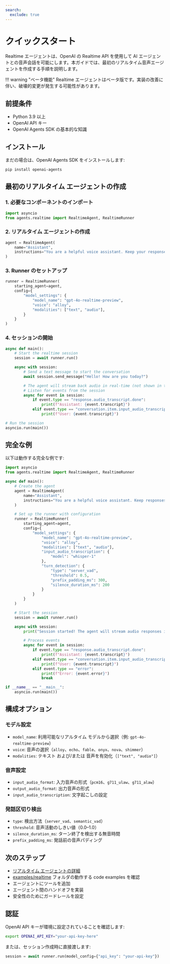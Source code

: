 ```yaml
---
search:
  exclude: true
---
```

# クイックスタート

Realtime エージェントは、OpenAI の Realtime API を使用して AI エージェントとの音声会話を可能にします。本ガイドでは、最初のリアルタイム音声エージェントを作成する手順を説明します。

!!! warning "ベータ機能"
Realtime エージェントはベータ版です。実装の改善に伴い、破壊的変更が発生する可能性があります。

## 前提条件

-   Python 3.9 以上
-   OpenAI API キー
-   OpenAI Agents SDK の基本的な知識

## インストール

まだの場合は、OpenAI Agents SDK をインストールします:

```bash
pip install openai-agents
```

## 最初のリアルタイム エージェントの作成

### 1. 必要なコンポーネントのインポート

```python
import asyncio
from agents.realtime import RealtimeAgent, RealtimeRunner
```

### 2. リアルタイム エージェントの作成

```python
agent = RealtimeAgent(
    name="Assistant",
    instructions="You are a helpful voice assistant. Keep your responses conversational and friendly.",
)
```

### 3. Runner のセットアップ

```python
runner = RealtimeRunner(
    starting_agent=agent,
    config={
        "model_settings": {
            "model_name": "gpt-4o-realtime-preview",
            "voice": "alloy",
            "modalities": ["text", "audio"],
        }
    }
)
```

### 4. セッションの開始

```python
async def main():
    # Start the realtime session
    session = await runner.run()

    async with session:
        # Send a text message to start the conversation
        await session.send_message("Hello! How are you today?")

        # The agent will stream back audio in real-time (not shown in this example)
        # Listen for events from the session
        async for event in session:
            if event.type == "response.audio_transcript.done":
                print(f"Assistant: {event.transcript}")
            elif event.type == "conversation.item.input_audio_transcription.completed":
                print(f"User: {event.transcript}")

# Run the session
asyncio.run(main())
```

## 完全な例

以下は動作する完全な例です:

```python
import asyncio
from agents.realtime import RealtimeAgent, RealtimeRunner

async def main():
    # Create the agent
    agent = RealtimeAgent(
        name="Assistant",
        instructions="You are a helpful voice assistant. Keep responses brief and conversational.",
    )

    # Set up the runner with configuration
    runner = RealtimeRunner(
        starting_agent=agent,
        config={
            "model_settings": {
                "model_name": "gpt-4o-realtime-preview",
                "voice": "alloy",
                "modalities": ["text", "audio"],
                "input_audio_transcription": {
                    "model": "whisper-1"
                },
                "turn_detection": {
                    "type": "server_vad",
                    "threshold": 0.5,
                    "prefix_padding_ms": 300,
                    "silence_duration_ms": 200
                }
            }
        }
    )

    # Start the session
    session = await runner.run()

    async with session:
        print("Session started! The agent will stream audio responses in real-time.")

        # Process events
        async for event in session:
            if event.type == "response.audio_transcript.done":
                print(f"Assistant: {event.transcript}")
            elif event.type == "conversation.item.input_audio_transcription.completed":
                print(f"User: {event.transcript}")
            elif event.type == "error":
                print(f"Error: {event.error}")
                break

if __name__ == "__main__":
    asyncio.run(main())
```

## 構成オプション

### モデル設定

-   `model_name`: 利用可能なリアルタイム モデルから選択（例: `gpt-4o-realtime-preview`）
-   `voice`: 音声の選択（`alloy`、`echo`、`fable`、`onyx`、`nova`、`shimmer`）
-   `modalities`: テキスト および/または 音声を有効化（`["text", "audio"]`）

### 音声設定

-   `input_audio_format`: 入力音声の形式（`pcm16`、`g711_ulaw`、`g711_alaw`）
-   `output_audio_format`: 出力音声の形式
-   `input_audio_transcription`: 文字起こしの設定

### 発話区切り検出

-   `type`: 検出方法（`server_vad`、`semantic_vad`）
-   `threshold`: 音声活動のしきい値（0.0–1.0）
-   `silence_duration_ms`: ターン終了を検出する無音時間
-   `prefix_padding_ms`: 発話前の音声パディング

## 次のステップ

-   [リアルタイム エージェントの詳細](guide.md)
-   [examples/realtime](https://github.com/openai/openai-agents-python/tree/main/examples/realtime) フォルダの動作する code examples を確認
-   エージェントにツールを追加
-   エージェント間のハンドオフを実装
-   安全性のためにガードレールを設定

## 認証

OpenAI API キーが環境に設定されていることを確認します:

```bash
export OPENAI_API_KEY="your-api-key-here"
```

または、セッション作成時に直接渡します:

```python
session = await runner.run(model_config={"api_key": "your-api-key"})
```